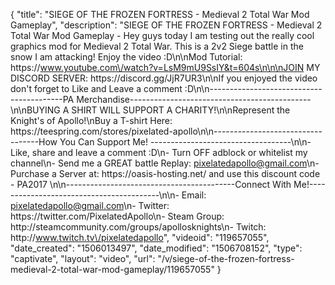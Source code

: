 {
    "title": "SIEGE OF THE FROZEN FORTRESS - Medieval 2 Total War Mod Gameplay",
    "description": "SIEGE OF THE FROZEN FORTRESS - Medieval 2 Total War Mod Gameplay - Hey guys today I am testing out the really cool graphics mod for Medieval 2 Total War. This is a 2v2 Siege battle in the snow I am attacking! Enjoy the video :D\n\nMod Tutorial: https:\/\/www.youtube.com\/watch?v=LsM9mU9SsIY&t=604s\n\n\nJOIN MY DISCORD SERVER: https:\/\/discord.gg\/JjR7UR3\n\nIf you enjoyed the video don't forget to Like and Leave a comment :D\n\n-----------------------------------------PA Merchandise---------------------------------------------\n\nBUYING A SHIRT WILL SUPPORT A CHARITY!\n\nRepresent the Knight's of Apollo!\nBuy a T-shirt Here: https:\/\/teespring.com\/stores\/pixelated-apollo\n\n----------------------------------How You Can Support Me! -----------------------------------\n\n- Like, share and leave a comment :D\n- Turn OFF adblock or whitelist my channel\n- Send me a GREAT battle Replay: pixelatedapollo@gmail.com\n- Purchase a Server at: https:\/\/oasis-hosting.net\/ and use this discount code - PA2017 \n\n------------------------------------------Connect With Me!-----------------------------------------\n\n- Email: pixelatedapollo@gmail.com\n- Twitter: https:\/\/twitter.com\/PixelatedApollo\n- Steam Group:  http:\/\/steamcommunity.com\/groups\/apollosknights\n- Twitch: http:\/\/www.twitch.tv\/pixelatedapollo",
    "videoid": "119657055",
    "date_created": "1506013497",
    "date_modified": "1506708152",
    "type": "captivate",
    "layout": "video",
    "url": "\/v\/siege-of-the-frozen-fortress-medieval-2-total-war-mod-gameplay\/119657055"
}